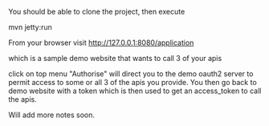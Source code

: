 

You should be able to clone the project, then execute

mvn jetty:run

From your browser visit http://127.0.0.1:8080/application

which is a sample demo website that wants to call 3 of your apis

click on top menu "Authorise" will direct you to the demo oauth2 server to permit access to some or all 3 of the apis you provide. You then go back to demo website with a token which is then used to get an access_token to call the apis.

Will add more notes soon.
